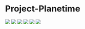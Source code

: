 # Project-Planetime


<div>
  <img src="https://img.shields.io/badge/HTML5-E34F26?style=flat&logo=HTML5&logoColor=white"/>
  <img src="https://img.shields.io/badge/CSS-1572B6?style=flat&logo=CSS3&logoColor=white"/>
  <img src="https://img.shields.io/badge/JavaScript-F7DF1E?style=flat&logo=JavaScript&logoColor=white"/>
  <img src="https://img.shields.io/badge/JQuery-0769AD?style=flat&logo=jQuery&logoColor=white"/>
  <img src="https://img.shields.io/badge/JPA-004027?style=flat&logo=Jameson&logoColor=white"/>
  <img src="https://img.shields.io/badge/springboot-6DB33F?style=flat&logo=Spring Boot&logoColor=white">
 </div>



